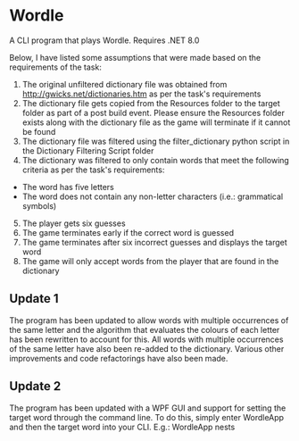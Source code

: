 # Wordle
 A CLI program that plays Wordle. Requires .NET 8.0
 
Below, I have listed some assumptions that were made based on the requirements of the task:
1. The original unfiltered dictionary file was obtained from http://gwicks.net/dictionaries.htm as per the task's requirements
2. The dictionary file gets copied from the Resources folder to the target folder as part of a post build event. Please ensure the Resources folder exists along with the dictionary file as the game will terminate if it cannot be found
3. The dictionary file was filtered using the filter_dictionary python script in the Dictionary Filtering Script folder
4. The dictionary was filtered to only contain words that meet the following criteria as per the task's requirements:
- The word has five letters
- The word does not contain any non-letter characters (i.e.: grammatical symbols)
5. The player gets six guesses
6. The game terminates early if the correct word is guessed
7. The game terminates after six incorrect guesses and displays the target word
8. The game will only accept words from the player that are found in the dictionary

## Update 1
The program has been updated to allow words with multiple occurrences of the same letter and the algorithm that evaluates the colours of each letter has been rewritten to account for this.
All words with multiple occurrences of the same letter have also been re-added to the dictionary.
Various other improvements and code refactorings have also been made.

## Update 2
The program has been updated with a WPF GUI and support for setting the target word through the command line. To do this, simply enter WordleApp and then the target word into your CLI.
E.g.: WordleApp nests